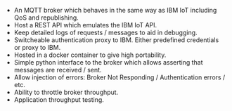 - An MQTT broker which behaves in the same way as IBM IoT including QoS and republishing.
- Host a REST API which emulates the IBM IoT API.
- Keep detailed logs of requests / messages to aid in debugging.
- Switcheable authentication proxy to IBM. Either predefined credentials or proxy to IBM.
- Hosted in a docker container to give high portability.
- Simple python interface to the broker which allows asserting that messages are received / sent.
- Allow injection of errors: Broker Not Responding / Authentication errors / etc.
- Ability to throttle broker throughput.
- Application throughput testing.
